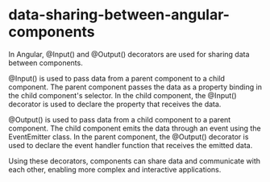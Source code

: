 # data-sharing-between-angular-components
In Angular, @Input() and @Output() decorators are used for sharing data between components.

@Input() is used to pass data from a parent component to a child component. The parent component passes the data as a property binding in the child component's selector. In the child component, the @Input() decorator is used to declare the property that receives the data.

@Output() is used to pass data from a child component to a parent component. The child component emits the data through an event using the EventEmitter class. In the parent component, the @Output() decorator is used to declare the event handler function that receives the emitted data.

Using these decorators, components can share data and communicate with each other, enabling more complex and interactive applications.
